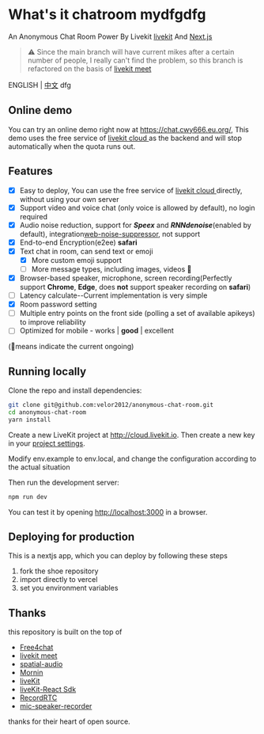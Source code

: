 # What's it chatroom mydfgdfg
An Anonymous Chat Room Power By Livekit [livekit](https://livekit.io/) And [Next.js](https://nextjs.org/)

> ⚠️ Since the main branch will have current mikes after a certain number of people, I really can't find the problem, so this branch is refactored on the basis of [livekit meet](https://github.com/livekit/meet)

ENGLISH | [中文](./README-cn.md)
dfg
## Online demo

You can try an online demo right now at <https://chat.cwy666.eu.org/>, This demo uses the free service of [livekit cloud ](https://cloud.livekit.io) as the backend and will stop automatically when the quota runs out.

## Features
- [x] Easy to deploy, You can use the free service of  [livekit cloud ](https://cloud.livekit.io) directly, without using your own server
- [x] Support video and voice chat (only voice is allowed by default), no login required
- [x] Audio noise reduction, support for ***Speex*** and ***RNNdenoise***(enabled by default), integration[web-noise-suppressor](https://github.com/sapphi-red/web-noise-suppressor), not support 
- [x] End-to-end Encryption(e2ee)
**safari**
- [x] Text chat in room, can send text or emoji
  - [x] More custom emoji support
  - [ ] More message types, including images, videos 🚩
- [x] Browser-based speaker, microphone, screen recording(Perfectly support **Chrome**, **Edge**, does **not** support speaker recording on **safari**)
- [ ] Latency calculate--Current implementation is very simple
- [x] Room password setting 
- [ ] Multiple entry points on the front side (polling a set of available apikeys) to improve reliability
- [ ] Optimized for mobile - works | **good** | excellent 

(🚩means  indicate  the current ongoing)

## Running locally

Clone the repo and install dependencies:

```bash
git clone git@github.com:velor2012/anonymous-chat-room.git
cd anonymous-chat-room
yarn install
```

Create a new LiveKit project at <http://cloud.livekit.io>. Then create a new key in your [project settings](https://cloud.livekit.io/projects/p_/settings/keys).

Modify env.example to env.local, and change the configuration according to the actual situation

Then run the development server:

```bash
npm run dev
```

You can test it by opening <http://localhost:3000> in a browser.

## Deploying for production

This is a nextjs app, which you can deploy by following these steps
1. fork the shoe repository
2. import directly to vercel
3. set you environment variables

## Thanks

this repository is built on the top of
 - [Free4chat](https://github.com/madawei2699/free4chat)
 - [livekit meet](https://github.com/livekit/meet)
 - [spatial-audio](https://github.com/livekit-examples/)
 - [Mornin](https://mornin.fm/) 
 - [liveKit](https://livekit.io) 
 - [liveKit-React Sdk](https://github.com/livekit/components-js)
 - [RecordRTC](https://github.com/muaz-khan/RecordRTC)
 - [mic-speaker-recorder](https://github.com/asrul10/mic-speaker-recorder)

thanks for their heart of open source.